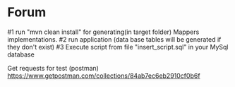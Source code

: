 # Forum
#1 run "mvn clean install" for generating(in target folder) Mappers implementations.
#2 run application (data base tables will be generated if they don't exist)
#3 Execute script from file "insert_script.sql" in your MySql database

Get requests for test (postman)
https://www.getpostman.com/collections/84ab7ec6eb2910cf0b6f
